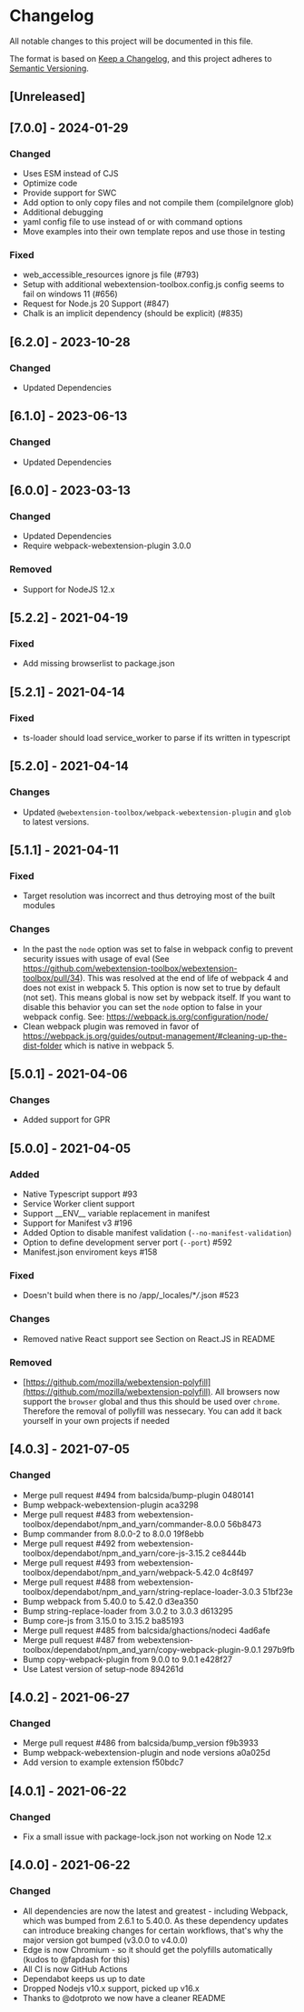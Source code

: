 # Changelog

All notable changes to this project will be documented in this file.

The format is based on [Keep a Changelog](https://keepachangelog.com/en/1.0.0/),
and this project adheres to [Semantic Versioning](https://semver.org/spec/v2.0.0.html).

## [Unreleased]

## [7.0.0] - 2024-01-29

### Changed

- Uses ESM instead of CJS
- Optimize code
- Provide support for SWC
- Add option to only copy files and not compile them (compileIgnore glob)
- Additional debugging
- yaml config file to use instead of or with command options
- Move examples into their own template repos and use those in testing

### Fixed

- web_accessible_resources ignore js file (#793)
- Setup with additional webextension-toolbox.config.js config seems to fail on windows 11 (#656)
- Request for Node.js 20 Support (#847)
- Chalk is an implicit dependency (should be explicit) (#835)

## [6.2.0] - 2023-10-28

### Changed

- Updated Dependencies

## [6.1.0] - 2023-06-13

### Changed

- Updated Dependencies

## [6.0.0] - 2023-03-13

### Changed

- Updated Dependencies
- Require webpack-webextension-plugin 3.0.0

### Removed

- Support for NodeJS 12.x

## [5.2.2] - 2021-04-19

### Fixed

- Add missing browserlist to package.json

## [5.2.1] - 2021-04-14

### Fixed

- ts-loader should load service_worker to parse if its written in typescript

## [5.2.0] - 2021-04-14

### Changes

- Updated `@webextension-toolbox/webpack-webextension-plugin` and `glob` to latest versions.

## [5.1.1] - 2021-04-11

### Fixed

- Target resolution was incorrect and thus detroying most of the built modules

### Changes

- In the past the `node` option was set to false in webpack config to prevent security issues with usage of eval (See https://github.com/webextension-toolbox/webextension-toolbox/pull/34). This was resolved at the end of life of webpack 4 and does not exist in webpack 5. This option is now set to true by default (not set). This means global is now set by webpack itself. If you want to disable this behavior you can set the `node` option to false in your webpack config. See: https://webpack.js.org/configuration/node/
- Clean webpack plugin was removed in favor of https://webpack.js.org/guides/output-management/#cleaning-up-the-dist-folder which is native in webpack 5.

## [5.0.1] - 2021-04-06

### Changes

- Added support for GPR

## [5.0.0] - 2021-04-05

### Added

- Native Typescript support #93
- Service Worker client support
- Support \_\_ENV\_\_ variable replacement in manifest
- Support for Manifest v3 #196
- Added Option to disable manifest validation (`--no-manifest-validation`)
- Option to define development server port (`--port`) #592
- Manifest.json enviroment keys #158

### Fixed

- Doesn't build when there is no /app/\_locales/\*_/_.json #523

### Changes

- Removed native React support see Section on React.JS in README

### Removed

- [https://github.com/mozilla/webextension-polyfill](https://github.com/mozilla/webextension-polyfill). All browsers now support the `browser` global and thus this should be used over `chrome`. Therefore the removal of pollyfill was nessecary. You can add it back yourself in your own projects if needed

## [4.0.3] - 2021-07-05

### Changed

- Merge pull request #494 from balcsida/bump-plugin 0480141
- Bump webpack-webextension-plugin aca3298
- Merge pull request #483 from webextension-toolbox/dependabot/npm_and_yarn/commander-8.0.0 56b8473
- Bump commander from 8.0.0-2 to 8.0.0 19f8ebb
- Merge pull request #492 from webextension-toolbox/dependabot/npm_and_yarn/core-js-3.15.2 ce8444b
- Merge pull request #493 from webextension-toolbox/dependabot/npm_and_yarn/webpack-5.42.0 4c8f497
- Merge pull request #488 from webextension-toolbox/dependabot/npm_and_yarn/string-replace-loader-3.0.3 51bf23e
- Bump webpack from 5.40.0 to 5.42.0 d3ea350
- Bump string-replace-loader from 3.0.2 to 3.0.3 d613295
- Bump core-js from 3.15.0 to 3.15.2 ba85193
- Merge pull request #485 from balcsida/ghactions/nodeci 4ad6afe
- Merge pull request #487 from webextension-toolbox/dependabot/npm_and_yarn/copy-webpack-plugin-9.0.1 297b9fb
- Bump copy-webpack-plugin from 9.0.0 to 9.0.1 e428f27
- Use Latest version of setup-node 894261d

## [4.0.2] - 2021-06-27

### Changed

- Merge pull request #486 from balcsida/bump_version f9b3933
- Bump webpack-webextension-plugin and node versions a0a025d
- Add version to example extension f50bdc7

## [4.0.1] - 2021-06-22

### Changed

- Fix a small issue with package-lock.json not working on Node 12.x

## [4.0.0] - 2021-06-22

### Changed

- All dependencies are now the latest and greatest - including Webpack, which was bumped from 2.6.1 to 5.40.0. As these dependency updates can introduce breaking changes for certain workflows, that's why the major version got bumped (v3.0.0 to v4.0.0)
- Edge is now Chromium - so it should get the polyfills automatically (kudos to @fapdash for this)
- All CI is now GitHub Actions
- Dependabot keeps us up to date
- Dropped Nodejs v10.x support, picked up v16.x
- Thanks to @dotproto we now have a cleaner README
